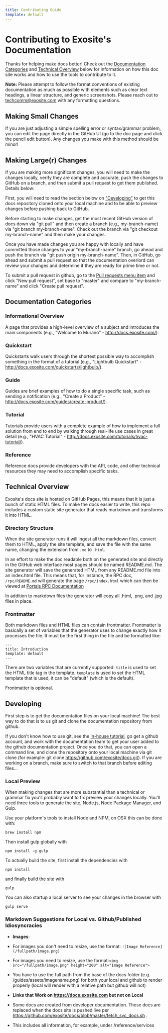 ```yaml
---
title: Contributing Guide
template: default
---
```


# Contributing to Exosite's Documentation

Thanks for helping make docs better!  Check out the [Documentation Categories](#documentation-categories) and [Technical Overview](#technical-overview) below for information on how this doc site works and how to use the tools to contribute to it. 

**Note:** Please attempt to follow the format conventions of existing documentation as much as possible with elements such as clear text headings, a linear structure, and generic screenshots. Please reach out to techcomm@exosite.com with any formatting questions. 

## Making Small Changes

If you are just adjusting a simple spelling error or syntax/grammar problem, you can edit the page directly in the GitHub UI (go to the doc page and click the pencil edit button). Any changes you make with this method should be minor!

## Making Large(r) Changes

If you are making more significant changes, you will need to make the changes locally, verify they are complete and accurate, push the changes to GitHub on a branch, and then submit a pull request to get them published.  Details below:

First, you will need to read the section below on ["Developing"](#developing) to get this docs repository cloned onto your local machine and to be able to preview changes before pushing back to GitHub.

Before starting to make changes, get the most recent GitHub version of docs down via "git pull" and then create a branch (e.g., my-branch-name) via "git branch my-branch-name".  Check out the branch via "git checkout my-branch-name" and then make your changes.

Once you have made changes you are happy with locally and have committed those changes to your "my-branch-name" branch, go ahead and push the branch via "git push origin my-branch-name".  Then, in GitHub, go ahead and submit a pull request so that the documentation overlord can review your changes and determine if they are ready for prime time or not.

To submit a pull request in github, go to the <a href="https://github.com/exosite/docs/pulls">Pull requests menu item</a> and click "New pull request", set base to "master" and compare to "my-branch-name" and click "Create pull request".

## Documentation Categories

### Informational Overview

A page that provides a high-level overview of a subject and introduces the main components (e.g., "Welcome to Murano" - http://docs.exosite.com/).

### Quickstart

Quickstarts walk users through the shortest possible way to accomplish something in the format of a tutorial (e.g., "Lightbulb Quickstart" - http://docs.exosite.com/quickstarts/lightbulb/).

### Guide

Guides are brief examples of how to do a single specific task, such as sending a notification (e.g., "Create a Product" - http://docs.exosite.com/guides/create-product/).

### Tutorial

Tutorials provide users with a complete example of how to implement a full solution from end to end by walking through real-life use cases in great detail (e.g., "HVAC Tutorial" - http://docs.exosite.com/tutorials/hvac-tutorial/).

### Reference

Reference docs provide developers with the API, code, and other technical resources they may need to accomplish specific tasks. 

## Technical Overview

Exosite's docs site is hosted on GitHub Pages, this means that it is just a bunch
of static HTML files. To make the docs easier to write, this repo includes a
custom static site generator that reads markdown and transforms it into HTML.

### Directory Structure

When the site generator runs it will ingest all the markdown files, convert them
to HTML, apply the site template, and save the file with the same name, changing
the extension from `.md` to `.html`.

In an effort to make the doc readable both on the generated site and directly in
the GitHub web interface most pages should be named README.md. The site
generator will save the generated HTML from any README.md file into an
index.html file. This means that, for instance, the RPC doc, `/rpc/README.md`
will generate the page `/rpc/index.html` which can then be viewed at
[Portals RPC Documentation](/portals/rpc)

In addition to markdown files the generator will copy all .html, .png, and .jpg
files in place.

### Frontmatter

Both markdown files and HTML files can contain frontmatter. Frontmatter is
basically a set of variables that the generator uses to change exactly how it
processes the file. It must be the first thing in the file and be formatted
like:

```
---
title: Introduction
template: default
---
```

There are two variables that are currently supported. `title` is used to set the
HTML title tag in the template. `template` is used to set the HTML template that
is used, it can be "default" (which is the default).

Frontmatter is optional.

## Developing

First step is to get the documentation files on your local machine!  The best
way to do that is to us git and clone the documentation repository from 
github.  

If you don't know how to use git, see the <a href="https://i.exosite.com/display/ENG/GIT+Usage+Guide">in-house tutorial</a>, go get a github account, and work 
with the documentation team to get your user added to the github documentation 
project.  Once you do that, you can open a command line, and clone the 
repository onto your local machine via git clone (for example: git clone 
https://github.com/exosite/docs.git).  If you are working on a branch, make 
sure to switch to that branch before editing files...

### Local Preview

When making changes that are more substantial than a technical or grammar fix
you'll probably want to fix preview your changes locally. You'll need three
tools to generate the site, Node.js, Node Package Manager, and Gulp.

Use your platform's tools to install Node and NPM, on OSX this can be done with:

```
brew install npm
```

Then install gulp globally with

```
npm install -g gulp
```

To actually build the site, first install the dependencies with 

```
npm install
```

and finally build the site with 

```
gulp
```

You can also startup a local server to see your changes in the browser with

```
gulp serve
```

### Markdown Suggestions for Local vs. Github/Published Idiosyncracies

* **Images**:
 * For images you don't need to resize, use the format: `![Image Reference](/fullpath/image.png)`
 * For images you need to resize, use the format:`<img src="/fullpath/image.png" height="200" alt="Image Reference">`
 * You have to use the full path from the base of the docs folder (e.g. /guides/assets/imagename.png) for both your local and github to render properly (local will render with a relative path but github will not)
 
* **Links that Work on https://docs.exosite.com but not on Local**
 * Some docs are created from developer documentation.  These docs are replaced when the docs site is pushed live per https://github.com/exosite/docs/blob/master/fetch_svc_docs.sh .
  * This includes all information, for example, under /reference/services

